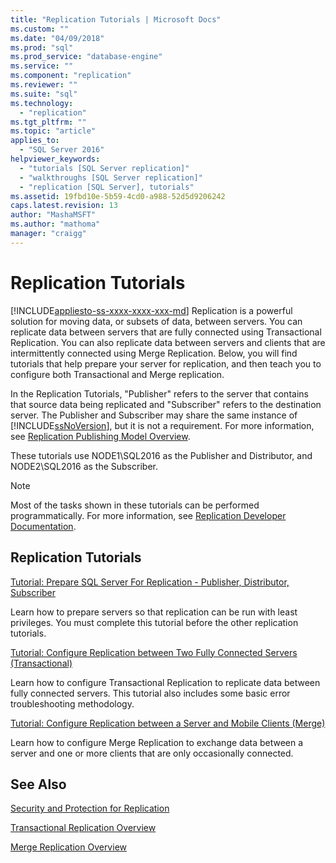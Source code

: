 ```yaml
---
title: "Replication Tutorials | Microsoft Docs"
ms.custom: ""
ms.date: "04/09/2018"
ms.prod: "sql"
ms.prod_service: "database-engine"
ms.service: ""
ms.component: "replication"
ms.reviewer: ""
ms.suite: "sql"
ms.technology: 
  - "replication"
ms.tgt_pltfrm: ""
ms.topic: "article"
applies_to: 
  - "SQL Server 2016"
helpviewer_keywords: 
  - "tutorials [SQL Server replication]"
  - "walkthroughs [SQL Server replication]"
  - "replication [SQL Server], tutorials"
ms.assetid: 19fbd10e-5b59-4cd0-a988-52d5d9206242
caps.latest.revision: 13
author: "MashaMSFT"
ms.author: "mathoma"
manager: "craigg"
---
```

# Replication Tutorials
[!INCLUDE[appliesto-ss-xxxx-xxxx-xxx-md](../../includes/appliesto-ss-xxxx-xxxx-xxx-md.md)]
Replication is a powerful solution for moving data, or subsets of data, between servers. You can replicate data between servers that are fully connected using Transactional Replication. You can also replicate data between servers and clients that are intermittently connected using Merge Replication. Below, you will find tutorials that help prepare your server for replication, and then teach you to configure both Transactional and Merge replication. 
  
In the Replication Tutorials, "Publisher" refers to the server that contains that source data being replicated and "Subscriber" refers to the destination server. The Publisher and Subscriber may share the same instance of [!INCLUDE[ssNoVersion](../../includes/ssnoversion-md.md)], but it is not a requirement. For more information, see [Replication Publishing Model Overview](../../relational-databases/replication/publish/replication-publishing-model-overview.md).  

These tutorials use NODE1\SQL2016 as the Publisher and Distributor, and NODE2\SQL2016 as the Subscriber. 
  
> [!NOTE]  
> Most of the tasks shown in these tutorials can be performed programmatically. For more information, see [Replication Developer Documentation](../../relational-databases/replication/concepts/replication-developer-documentation.md).  
  
## Replication Tutorials  
[Tutorial: Prepare SQL Server For Replication - Publisher, Distributor, Subscriber](../../relational-databases/replication/tutorial-preparing-the-server-for-replication.md) 
 
Learn how to prepare servers so that replication can be run with least privileges. You must complete this tutorial before the other replication tutorials.  
  
[Tutorial: Configure Replication between Two Fully Connected Servers (Transactional)](../../relational-databases/replication/tutorial-replicating-data-between-continuously-connected-servers.md)

Learn how to configure Transactional Replication to replicate data between fully connected servers. This tutorial also includes some basic error troubleshooting methodology. 

  
[Tutorial: Configure Replication between a Server and Mobile Clients (Merge)](../../relational-databases/replication/tutorial-replicating-data-with-mobile-clients.md)

Learn how to configure Merge Replication to exchange data between a server and one or more clients that are only occasionally connected.  
  
## See Also  
[Security and Protection for Replication](../../relational-databases/replication/security/security-and-protection-replication.md) 

[Transactional Replication Overview](https://docs.microsoft.com/en-us/sql/relational-databases/replication/transactional/transactional-replication) 

[Merge Replication Overview](https://docs.microsoft.com/en-us/sql/relational-databases/replication/merge/merge-replication)

  